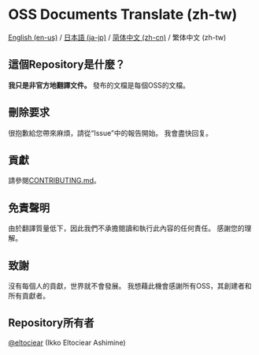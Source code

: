 # OSS Documents Translate (zh-tw)
[English (en-us)](../../README.md) / [日本語 (ja-jp)](../ja-jp/README.md) / [简体中文 (zh-cn)](../zh-cn/README.md) / 繁体中文 (zh-tw)

## 這個Repository是什麼？
**我只是非官方地翻譯文件。**
發布的文檔是每個OSS的文檔。

## 刪除要求
很抱歉給您帶來麻煩，請從“Issue”中的報告開始。
我會盡快回复。

## 貢獻
請參閱[CONTRIBUTING.md](./CONTRIBUTING.md)。

## 免責聲明
由於翻譯質量低下，因此我們不承擔閱讀和執行此內容的任何責任。
感謝您的理解。

## 致謝
沒有每個人的貢獻，世界就不會發展。
我想藉此機會感謝所有OSS，其創建者和所有貢獻者。

## Repository所有者
[@eltociear](https://github.com/eltociear) (Ikko Eltociear Ashimine)
